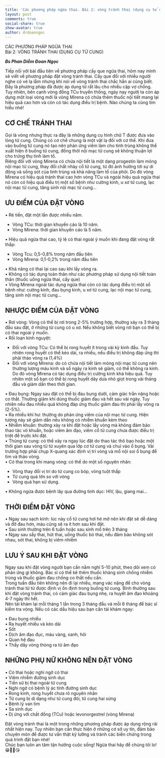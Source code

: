 ```yaml
---
title: 'Các phương pháp ngừa thai. Bài 2: vòng tránh thai (dụng cụ tử cung)'
layout: post
comments: true
social-share: true
show-avatar: true
author: drdoanngoc
---
```


CÁC PHƯƠNG PHÁP NGỪA THAI  
Bài 2: VÒNG TRÁNH THAI (DỤNG CỤ TỬ CUNG)

***Bs Phan Diễm Đoan Ngọc***

Tiếp nối với bài đầu tiên về phương pháp cấy que ngừa thai, hôm nay mình sẽ viết về phương pháp đặt vòng tránh thai. Cấy que đối với nhiều người nghe có vẻ lạ lẫm nhưng khi nói về vòng tránh thai chắc hẳn ai cũng biết. Đây là phương pháp đã được áp dụng từ rất lâu cho nhiều cặp vợ chồng. Tuy nhiên, bên cạnh vòng đồng TCu truyền thống, ngày nay người ta còn áp dụng một loại vòng mới là vòng Mirena có chứa thêm thuốc nội tiết mang lại hiệu quả cao hơn và còn có tác dụng điều trị bệnh. Nào chúng ta cùng tìm hiểu nhé!

## CƠ CHẾ TRÁNH THAI

Gọi là vòng nhưng thực ra đây là những dụng cụ hình chữ T được đưa vào lòng tử cung. Chúng có cơ chế chung là một vật lạ đối với cơ thể. Khi đưa vào buồng tử cung nó tạo nên phản ứng viêm làm cho tinh trùng không thể xuất hiện ở buồng tử cung, đồng thời nội mạc tử cung sẽ không thuận lợi cho trứng thụ tinh làm tổ.  
Riêng đối với vòng Mirena có chứa nội tiết là một dạng progestin làm mỏng nội mạc tử cung, thay đổi chất nhày cổ tử cung, từ đó ảnh hưởng tới sự di động và sống sót của tinh trùng và khả năng làm tổ của phôi. Do đó vòng Mirena có hiệu quả tránh thai cao hơn vòng TCu và ngoài hiệu quả ngừa thai nó còn có hiệu quả điều trị một số bệnh như cường kinh, u xơ tử cung, lạc nội mạc tử cung, tăng sinh nội mạc tử cung…

## ƯU ĐIỂM CỦA ĐẶT VÒNG

• Rẻ tiền, đặt một lần được nhiều năm.
  + Vòng TCu: thời gian khuyến cáo là 10 năm.  
  + Vòng Mirena: thời gian khuyến cáo là 5 năm.

• Hiệu quả ngừa thai cao, tỷ lệ có thai ngoài ý muốn khi đang đặt vòng rất thấp:  
  + Vòng Tcu: 0,5-0,8% trong năm đầu tiên  
  + Vòng Mirena: 0,1-0,2% trong năm đầu tiên  

• Khả năng có thai lại cao sau khi lấy vòng ra.  
• Không có tác dụng toàn thân như các phương pháp sử dụng nội tiết toàn thân (thuốc uống ngừa thai, cấy que)  
• Vòng Mirena ngoài tác dụng ngừa thai còn có tác dụng điều trị một số bệnh như: cường kinh, đau bụng kinh, u xơ tử cung, lạc nội mạc tử cung, tăng sinh nội mạc tử cung…

## NHƯỢC ĐIỂM CỦA ĐẶT VÒNG

• Rơi vòng: Vòng có thể bị rơi trong 2-5% trường hợp, thường xảy ra 3 tháng đầu sau đặt, ở những tử cung có u xơ. Nếu không biết vòng rơi bạn có thể bị có thai ngoài ý muốn.  
• Rối loạn kinh nguyệt:  
  + Đối với vòng TCu: Có thể bị rong huyết ít trong vài kỳ kinh đầu. Tuy nhiên rong huyết có thể kéo dài, ra nhiều, nếu điều trị không đáp ứng thì phải tháo vòng ra (1,4%)  
  + Đối với vòng Mirena: do có chứa nội tiết làm mỏng nội mạc tử cung nên thường lượng máu kinh và số ngày ra kinh sẽ giảm, có thể không ra kinh. Do đó vòng Mirena có tác dụng điều trị cường kinh khá hiệu quả. Tuy nhiên một số bạn có thể bị rong huyết dây dưa nhỏ giọt trong vài tháng đầu và giảm dần theo thời gian.  

• Đau bụng: Ngay sau đặt có thể bị đau bụng dưới, cảm giác trằn nặng hoặc co thắt. Thường giảm khi dùng thuốc giảm đau và hết sau vài ngày. Tuy nhiên nếu đau nhiều quá không đáp ứng thuốc giảm đau thì phải lấy vòng ra (2-5%).  
• Ra nhiều khí hư: thường do phản ứng viêm của nội mạc tử cung. Hiện tượng này sẽ giảm dần nếu không có nhiễm khuẩn kèm theo  
• Nhiễm khuẩn: thường xảy ra khi đặt hoặc lấy vòng mà không đảm bảo thao tác vô khuẩn, hoặc viêm âm đạo, viêm cổ tử cung chưa được điều trị triệt để trước khi đặt.  
• Thủng tử cung: có thể xảy ra ngay lúc đặt do thao tác thô bạo hoặc một thời gian sau vòng từ từ xuyên qua lớp cơ tử cung và chui vào ổ bụng. Vài trường hợp phải chụp X-quang xác định vị trí vòng và mổ nội soi ổ bụng để tìm và tháo vòng.  
• Có thai trong khi mang vòng: có thể do một số nguyên nhân:  
  + Vòng thay đổi vị trí do tử cung co bóp, vòng tuột thấp  
  + Tử cung quá lớn so với vòng  
  + Vòng quá hạn sử dụng.  
  
• Không ngừa được bệnh lây qua đường tình dục: HIV, lậu, giang mai…

## THỜI ĐIỂM ĐẶT VÒNG

• Ngay sau sạch kinh: lúc này cổ tử cung hơi hé mở nên khi đặt sẽ dễ dàng và đỡ đau hơn, máu cũng sẽ ra ít hơn sau khi đặt.  
• Sau sinh thường trên 6 tuần hoặc sau sinh mổ trên 3 tháng  
• Ngay sau sẩy thai, hút thai, uống thuốc bỏ thai, nếu đảm bảo không sót nhau, sót thai, không bị viêm nhiễm

## LƯU Ý SAU KHI ĐẶT VÒNG

Ngay sau khi đặt vòng người bạn cần nằm nghỉ 5-10 phút, theo dõi xem có phản ứng gì không. Bác sĩ có thể kê thêm thuốc kháng sinh chống nhiễm trùng và thuốc giảm đau chống co thắt nếu cần.  
Trong tuần đầu tiên không nên đi lại nhiều, mang vác nặng để cho vòng tránh thai từ từ được định vị ổn định trong buồng tử cung. Bình thường sau khi đặt vòng tránh thai, có cảm giác đau bụng nhẹ, ra huyết âm đạo khoảng 4-7 ngày thì hết.  
Nên tái khám lại mỗi tháng 1 lần trong 3 tháng đầu và mỗi 6 tháng để bác sĩ kiểm tra vòng. Nếu có các dấu hiệu sau bạn cần tái khám ngay:

• Đau bụng nhiều  
• Ra huyết nhiều và kéo dài  
• Sốt  
• Dịch âm đạo đục, màu vàng, xanh, hôi  
• Quan hệ đau  
• Thấy dây vòng thòng ra từ âm đạo

## NHỮNG PHỤ NỮ KHÔNG NÊN ĐẶT VÒNG

• Có thai hoặc nghi ngờ có thai  
• Viêm nhiễm đường sinh dục  
• Tiền sử bị thai ngoài tử cung  
• Nghi ngờ có bệnh lý ác tính đường sinh dục  
• Rong kinh, rong huyết chưa rõ nguyên nhân  
• Tử cung bị dị dạng như tử cung đôi, tử cung hai sừng  
• Bệnh lý van tim  
• Sa sinh dục  
• Dị ứng với chất đồng (TCu) hoặc levonorgestrel (vòng Mirena)

Đặt vòng tránh thai là một trong những phương pháp được áp dụng rộng rãi nhất hiện nay. Tuy nhiên bạn cần thực hiện ở những cơ sở uy tín, đảm bảo chuyên môn để được tư vấn thật kỹ lưỡng và tránh các biến chứng trong quá trình đặt bạn nhé!  
Chúc bạn luôn an tâm tận hưởng cuộc sống! Ngừa thai hãy để chúng tôi lo!  😁👨‍⚕️😘